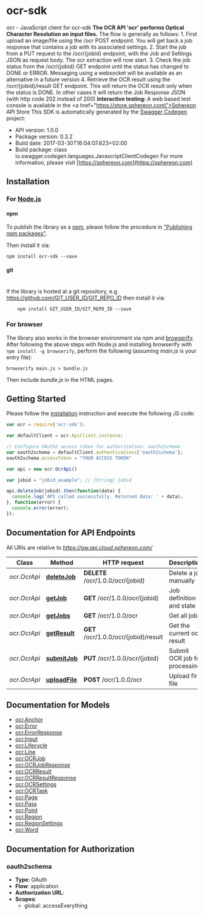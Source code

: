 # ocr-sdk

ocr - JavaScript client for ocr-sdk
<b>The OCR API 'ocr' performs Optical Character Resolution on input files.</b>    The flow is generally as follows:  1. First upload an image/file using the /ocr POST endpoint. You will get back a job response that contains a job with its associated settings.  2. Start the job from a PUT request to the /ocr/{jobid} endpoint, with the Job and Settings JSON as request body. The ocr extraction will now start.  3. Check the job status from the /ocr/{jobid} GET endpoint until the status has changed to DONE or ERROR. Messaging using a websocket will be available as an alternative in a future version  4. Retrieve the OCR result using the /ocr/{jobid}/result GET endpoint. This will return the OCR result only when the status is DONE. In other cases it will return the Job Response JSON (with http code 202 instead of 200)      <b>Interactive testing: </b>A web based test console is available in the <a href=\"https://store.sphereon.com\">Sphereon API Store</a>
This SDK is automatically generated by the [Swagger Codegen](https://github.com/swagger-api/swagger-codegen) project:

- API version: 1.0.0
- Package version: 0.3.2
- Build date: 2017-03-30T16:04:07.623+02:00
- Build package: class io.swagger.codegen.languages.JavascriptClientCodegen
For more information, please visit [https://sphereon.com](https://sphereon.com)

## Installation

### For [Node.js](https://nodejs.org/)

#### npm

To publish the library as a [npm](https://www.npmjs.com/),
please follow the procedure in ["Publishing npm packages"](https://docs.npmjs.com/getting-started/publishing-npm-packages).

Then install it via:

```shell
npm install ocr-sdk --save
```

#### git
#
If the library is hosted at a git repository, e.g.
https://github.com/GIT_USER_ID/GIT_REPO_ID
then install it via:

```shell
    npm install GIT_USER_ID/GIT_REPO_ID --save
```

### For browser

The library also works in the browser environment via npm and [browserify](http://browserify.org/). After following
the above steps with Node.js and installing browserify with `npm install -g browserify`,
perform the following (assuming *main.js* is your entry file):

```shell
browserify main.js > bundle.js
```

Then include *bundle.js* in the HTML pages.

## Getting Started

Please follow the [installation](#installation) instruction and execute the following JS code:

```javascript
var ocr = require('ocr-sdk');

var defaultClient = ocr.ApiClient.instance;

// Configure OAuth2 access token for authorization: oauth2schema
var oauth2schema = defaultClient.authentications['oauth2schema'];
oauth2schema.accessToken = "YOUR ACCESS TOKEN"

var api = new ocr.OcrApi()

var jobid = "jobid_example"; // {String} jobid

api.deleteJob(jobid).then(function(data) {
  console.log('API called successfully. Returned data: ' + data);
}, function(error) {
  console.error(error);
});


```

## Documentation for API Endpoints

All URIs are relative to *https://gw.api.cloud.sphereon.com/*

Class | Method | HTTP request | Description
------------ | ------------- | ------------- | -------------
*ocr.OcrApi* | [**deleteJob**](docs/OcrApi.md#deleteJob) | **DELETE** /ocr/1.0.0/ocr/{jobid} | Delete a job manually
*ocr.OcrApi* | [**getJob**](docs/OcrApi.md#getJob) | **GET** /ocr/1.0.0/ocr/{jobid} | Job definition and state
*ocr.OcrApi* | [**getJobs**](docs/OcrApi.md#getJobs) | **GET** /ocr/1.0.0/ocr | Get all jobs
*ocr.OcrApi* | [**getResult**](docs/OcrApi.md#getResult) | **GET** /ocr/1.0.0/ocr/{jobid}/result | Get the current ocr result
*ocr.OcrApi* | [**submitJob**](docs/OcrApi.md#submitJob) | **PUT** /ocr/1.0.0/ocr/{jobid} | Submit OCR job for processing
*ocr.OcrApi* | [**uploadFile**](docs/OcrApi.md#uploadFile) | **POST** /ocr/1.0.0/ocr | Upload first file


## Documentation for Models

 - [ocr.Anchor](docs/Anchor.md)
 - [ocr.Error](docs/Error.md)
 - [ocr.ErrorResponse](docs/ErrorResponse.md)
 - [ocr.Input](docs/Input.md)
 - [ocr.Lifecycle](docs/Lifecycle.md)
 - [ocr.Line](docs/Line.md)
 - [ocr.OCRJob](docs/OCRJob.md)
 - [ocr.OCRJobResponse](docs/OCRJobResponse.md)
 - [ocr.OCRResult](docs/OCRResult.md)
 - [ocr.OCRResultResponse](docs/OCRResultResponse.md)
 - [ocr.OCRSettings](docs/OCRSettings.md)
 - [ocr.OCRTask](docs/OCRTask.md)
 - [ocr.Page](docs/Page.md)
 - [ocr.Pass](docs/Pass.md)
 - [ocr.Point](docs/Point.md)
 - [ocr.Region](docs/Region.md)
 - [ocr.RegionSettings](docs/RegionSettings.md)
 - [ocr.Word](docs/Word.md)


## Documentation for Authorization


### oauth2schema

- **Type**: OAuth
- **Flow**: application
- **Authorization URL**: 
- **Scopes**: 
  - global: accessEverything

